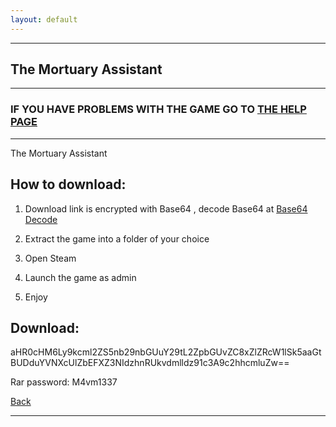 ```yaml
---
layout: default
---
```


* * *

## The Mortuary Assistant

* * *

### IF YOU HAVE PROBLEMS WITH THE GAME GO TO [THE HELP PAGE](/games/help.md)

* * *

The Mortuary Assistant

## How to download:

1. Download link is encrypted with Base64 , decode Base64 at [Base64 Decode](https://www.base64decode.org/)

2. Extract the game into a folder of your choice

3. Open Steam

4. Launch the game as admin

5. Enjoy

## Download:

aHR0cHM6Ly9kcml2ZS5nb29nbGUuY29tL2ZpbGUvZC8xZlZRcW1lSk5aaGtBUDduYVNXcUlZbEFXZ3NIdzhnRUkvdmlldz91c3A9c2hhcmluZw==

Rar password: M4vm1337

[Back](https://m4vmcvrk.github.io/)

* * *